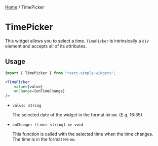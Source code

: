 [Home](../../../README.md) / TimePicker

# TimePicker

This widget allows you to select a time. `TimePicker` is intrinsically a `div` element and accepts all of its attributes.

## Usage

```jsx
import { TimePicker } from "react-simple-widgets"; 

<TimePicker
    value={value}
    onChange={onTimeChange}
/>
```

-   `value: string`

    The selected date of the widget in the format `HH:mm`. (E.g. 16:35)
    
-   `onChange: (time: string) => void`

    This function is called with the selected time when the time changes. The time is in the format `HH:mm`.

